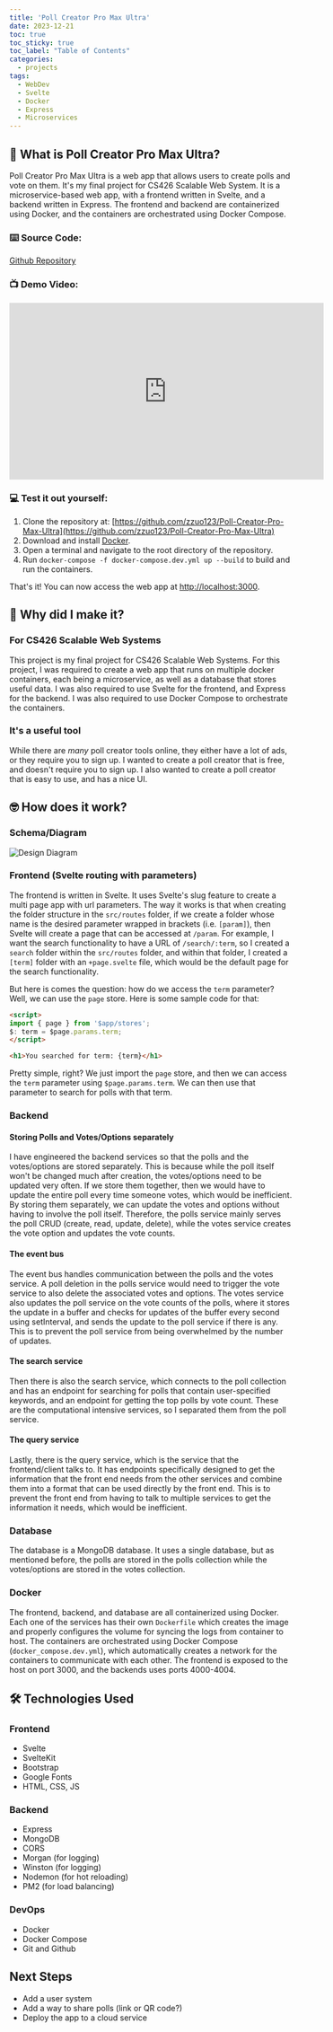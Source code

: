 ```yaml
---
title: 'Poll Creator Pro Max Ultra'
date: 2023-12-21
toc: true
toc_sticky: true
toc_label: "Table of Contents"
categories:
  - projects
tags:
  - WebDev
  - Svelte
  - Docker
  - Express
  - Microservices
---
```


## :thinking: What is Poll Creator Pro Max Ultra?

Poll Creator Pro Max Ultra is a web app that allows users to create polls and vote on them. It's my final project for CS426 Scalable Web System. It is a microservice-based web app, with a frontend written in Svelte, and a backend written in Express. The frontend and backend are containerized using Docker, and the containers are orchestrated using Docker Compose.

### :keyboard: Source Code:

[Github Repository](https://github.com/zzuo123/Poll-Creator-Pro-Max-Ultra)

### :tv: Demo Video:
<iframe width="560" height="315" src="https://www.youtube.com/embed/RUrfHlBX4GQ?si=-_EUXqqUiBqM8g8C" title="YouTube video player" frameborder="0" allow="accelerometer; autoplay; clipboard-write; encrypted-media; gyroscope; picture-in-picture; web-share" allowfullscreen></iframe>

### :computer: Test it out yourself:

1. Clone the repository at: [https://github.com/zzuo123/Poll-Creator-Pro-Max-Ultra](https://github.com/zzuo123/Poll-Creator-Pro-Max-Ultra)
2. Download and install [Docker](https://www.docker.com/products/docker-desktop).
3. Open a terminal and navigate to the root directory of the repository.
4. Run `docker-compose -f docker-compose.dev.yml up --build` to build and run the containers.

That's it! You can now access the web app at [http://localhost:3000](http://localhost:3000).


## :thinking: Why did I make it?

### For CS426 Scalable Web Systems

This project is my final project for CS426 Scalable Web Systems. For this project, I was required to create a web app that runs on multiple docker containers, each being a microservice, as well as a database that stores useful data. I was also required to use Svelte for the frontend, and Express for the backend. I was also required to use Docker Compose to orchestrate the containers.

### It's a useful tool

While there are *many* poll creator tools online, they either have a lot of ads, or they require you to sign up. I wanted to create a poll creator that is free, and doesn't require you to sign up. I also wanted to create a poll creator that is easy to use, and has a nice UI.




## :nerd_face: How does it work?

### Schema/Diagram

![Design Diagram](/assets/images/blog_images/poll-creator/20231207_220144.jpg)

### Frontend (Svelte routing with parameters)

The frontend is written in Svelte. It uses Svelte's slug feature to create a multi page app with url parameters. The way it works is that when creating the folder structure in the `src/routes` folder, if we create a folder whose name is the desired parameter wrapped in brackets (i.e. `[param]`), then Svelte will create a page that can be accessed at `/param`. For example, I want the search functionality to have a URL of `/search/:term`, so I created a `search` folder within the `src/routes` folder, and within that folder, I created a `[term]` folder with an `+page.svelte` file, which would be the default page for the search functionality.

But here is comes the question: how do we access the `term` parameter? Well, we can use the `page` store. Here is some sample code for that:
    
```html
<script>
import { page } from '$app/stores';
$: term = $page.params.term;
</script>

<h1>You searched for term: {term}</h1>
```
Pretty simple, right? We just import the `page` store, and then we can access the `term` parameter using `$page.params.term`. We can then use that parameter to search for polls with that term.

### Backend

#### Storing Polls and Votes/Options separately

I have engineered the backend services so that the polls and the votes/options are stored separately. This is because while the poll itself won't be changed much after creation, the votes/options need to be updated very often. If we store them together, then we would have to update the entire poll every time someone votes, which would be inefficient. By storing them separately, we can update the votes and options without having to involve the poll itself. Therefore, the polls service mainly serves the poll CRUD (create, read, update, delete), while the votes service creates the vote option and updates the vote counts. 

#### The event bus

The event bus handles communication between the polls and the votes service. A poll deletion in the polls service would need to trigger the vote service to also delete the associated votes and options. The votes service also updates the poll service on the vote counts of the polls, where it stores the update in a buffer and checks for updates of the buffer every second using setInterval, and sends the update to the poll service if there is any. This is to prevent the poll service from being overwhelmed by the number of updates. 

#### The search service

Then there is also the search service, which connects to the poll collection and has an endpoint for searching for polls that contain user-specified keywords, and an endpoint for getting the top polls by vote count. These are the computational intensive services, so I separated them from the poll service.

#### The query service

Lastly, there is the query service, which is the service that the frontend/client talks to. It has endpoints specifically designed to get the information that the front end needs from the other services and combine them into a format that can be used directly by the front end. This is to prevent the front end from having to talk to multiple services to get the information it needs, which would be inefficient. 

### Database

The database is a MongoDB database. It uses a single database, but as mentioned before, the polls are stored in the polls collection while the votes/options are stored in the votes collection.

### Docker

The frontend, backend, and database are all containerized using Docker. Each one of the services has their own `Dockerfile` which creates the image and properly configures the volume for syncing the logs from container to host. The containers are orchestrated using Docker Compose (`docker_compose.dev.yml`), which automatically creates a network for the containers to communicate with each other. The frontend is exposed to the host on port 3000, and the backends uses ports 4000-4004. 


## :hammer_and_wrench: Technologies Used

### Frontend

- Svelte
- SvelteKit
- Bootstrap
- Google Fonts
- HTML, CSS, JS

### Backend

- Express
- MongoDB
- CORS
- Morgan (for logging)
- Winston (for logging)
- Nodemon (for hot reloading)
- PM2 (for load balancing)

### DevOps

- Docker
- Docker Compose
- Git and Github

## Next Steps

- Add a user system
- Add a way to share polls (link or QR code?)
- Deploy the app to a cloud service